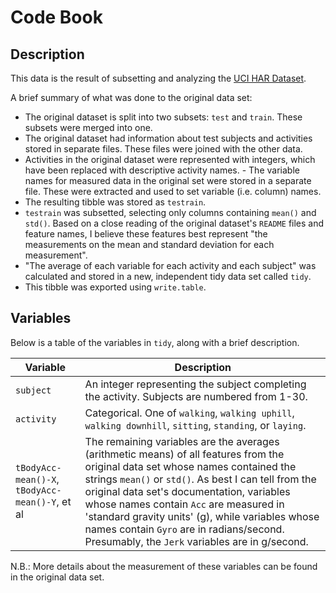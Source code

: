 Code Book
=========

Description
-----------
This data is the result of subsetting and analyzing the [UCI HAR Dataset](http://archive.ics.uci.edu/ml/datasets/Human+Activity+Recognition+Using+Smartphones). 

A brief summary of what was done to the original data set:
- The original dataset is split into two subsets: `test` and `train`. These subsets were merged into one. 
- The original dataset had information about test subjects and activities stored in separate files. These files were joined with the other data. 
- Activities in the original dataset were represented with integers, which have been replaced with descriptive activity names. - The variable names for measured data in the original set were stored in a separate file. These were extracted and used to set variable (i.e. column) names. 
- The resulting tibble was stored as `testrain`.
- `testrain` was subsetted, selecting only columns containing `mean()` and `std()`. Based on a close reading of the original dataset's `README` files and feature names, I believe these features best represent "the measurements on the mean and standard deviation for each measurement". 
- "The average of each variable for each activity and each subject" was calculated and stored in a new, independent tidy data set called `tidy`.
- This tibble was exported using `write.table`.

Variables
---------
Below is a table of the variables in `tidy`, along with a brief description.

Variable | Description
-------- | -----------
`subject` | An integer representing the subject completing the activity. Subjects are numbered from 1-30.
`activity` | Categorical. One of `walking`, `walking uphill`, `walking downhill`, `sitting`, `standing`, or `laying`.
`tBodyAcc-mean()-X`, `tBodyAcc-mean()-Y`, et al | The remaining variables are the averages (arithmetic means) of all features from the original data set whose names contained the strings `mean()` or `std()`. As best I can tell from the original data set's documentation, variables whose names contain `Acc` are measured in 'standard gravity units' (g), while variables whose names contain `Gyro` are in radians/second. Presumably, the `Jerk` variables are in g/second.

N.B.: More details about the measurement of these variables can be found in the original data set.
